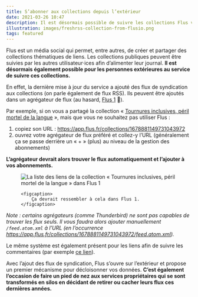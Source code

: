 ```yaml
---
title: S’abonner aux collections depuis l’extérieur
date: 2021-03-26 10:47
description: Il est désormais possible de suivre les collections Flus via leur flux de syndication.
illustration: images/freshrss-collection-from-flusio.png
tags: featured
---
```


Flus est un média social qui permet, entre autres, de créer et partager des
collections thématiques de liens. Les collections publiques peuvent être
suivies par les autres utilisateur‧ices afin d’alimenter leur journal. **Il est
désormais également possible pour les personnes extérieures au service de
suivre ces collections.**

En effet, la dernière mise à jour du service a ajouté des flux de syndication
aux collections (on parle également de flux <abbr>RSS</abbr>). Ils peuvent être
ajoutés dans un agrégateur de flux (au hasard, [Flus 1](https://flus.io/i/) 👀).

Par exemple, si on vous a partagé la collection « [Tournures inclusives, péril
mortel de la langue](https://app.flus.fr/collections/1678881149731043972) »,
mais que vous ne souhaitez pas utiliser Flus :

1. copiez son <abbr>URL</abbr> : https://app.flus.fr/collections/1678881149731043972
2. ouvrez votre agrégateur de flux préféré et collez-y l’<abbr>URL</abbr>
   (généralement ça se passe derrière un « + » (plus) au niveau de la gestion
   des abonnements)

**L’agrégateur devrait alors trouver le flux automatiquement et l’ajouter à vos
abonnements.**

<figure>
    <div class="screenshot">
        <img class="illustration screenshot__image" src="images/freshrss-collection-from-flusio.png" alt="La liste des liens de la collection « Tournures inclusives, péril mortel de la langue » dans Flus 1">
    </div>

    <figcaption>
        Ça devrait ressembler à cela dans Flus 1.
    </figcaption>
</figure>

_Note : certains agrégateurs (comme Thunderbird) ne sont pas capables de
trouver les flux seuls. Il vous faudra alors ajouter manuellement
`/feed.atom.xml` à l’<abbr>URL</abbr> (en l’occurrence
https://app.flus.fr/collections/1678881149731043972/feed.atom.xml)._

Le même système est également présent pour les liens afin de suivre les
commentaires (par exemple [ce lien](https://app.flus.fr/links/1690039653528587196)).

Avec l’ajout des flux de syndication, Flus s’ouvre sur l’extérieur et propose
un premier mécanisme pour décloisonner vos données. **C’est également
l’occasion de faire un pied de nez aux services propriétaires qui se sont
transformés en silos en décidant de retirer ou cacher leurs flux ces dernières
années.**
